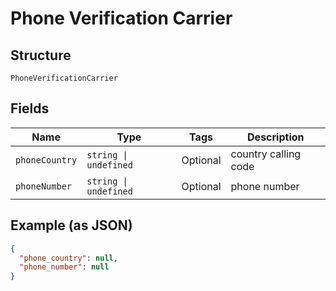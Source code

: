 
# Phone Verification Carrier

## Structure

`PhoneVerificationCarrier`

## Fields

| Name | Type | Tags | Description |
|  --- | --- | --- | --- |
| `phoneCountry` | `string \| undefined` | Optional | country calling code |
| `phoneNumber` | `string \| undefined` | Optional | phone number |

## Example (as JSON)

```json
{
  "phone_country": null,
  "phone_number": null
}
```

